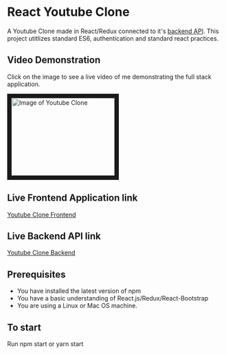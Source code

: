 # React Youtube Clone
A Youtube Clone made in React/Redux connected to it's <a href="https://github.com/cruzgerman216/youtubeclone-api">backend API</a>. This project utitlizes standard ES6, authentication and standard react practices.

## Video Demonstration 

Click on the image to see a live video of me demonstrating the full stack application.

<a href="https://www.youtube.com/embed/ZC3gQ9H5Zqg" target="_blank"><img src="https://i.ibb.co/pLVq33L/youtubeclone.png" 
alt="Image of Youtube Clone" width="240" height="180" border="10" /></a>


## Live Frontend Application link
<a href="germancruzclone.web.app/"> Youtube Clone Frontend<a/>
  
## Live Backend API link
<a href="https://germancruz-youtubecloneapi.herokuapp.com/"> Youtube Clone Backend <a/>


## Prerequisites

- You have installed the latest version of npm 
- You have a basic understanding of React.js/Redux/React-Bootstrap
- You are using a Linux or Mac OS machine. 

## To start 

Run npm start or yarn start

